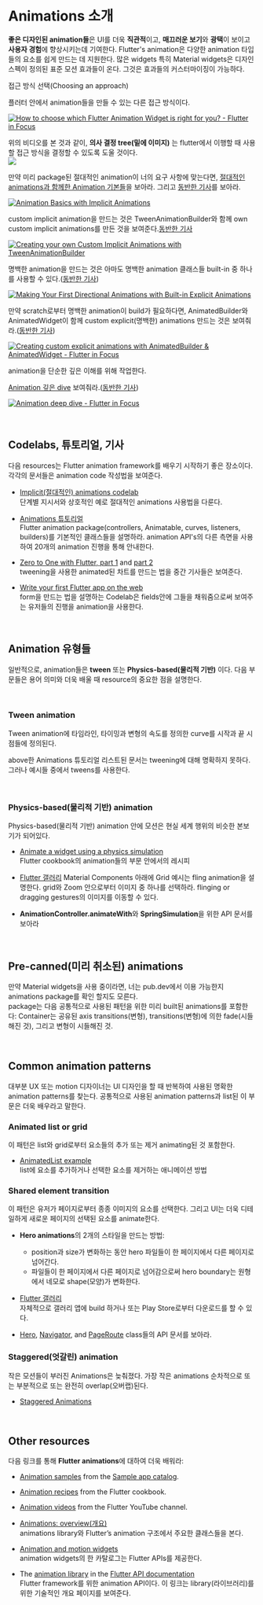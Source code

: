 # Animations 소개

**좋은 디자인된 animation들**은 UI를 더욱 **직관적**이고, **매끄러운 보기**와 **광택**이 보이고 **사용자 경험**에 향상시키는데 기여한다. 
Flutter's animation은 다양한 animation 타입들의 요소를 쉽게 만드는 데 지원한다. 많은 widgets 특히 Material widgets은 디자인 스펙이 정의된 표준 모션 효과들이 온다. 그것은 효과들의 커스터마이징이 가능하다.  

접근 방식 선택(Choosing an approach)  

플러터 안에서 animation들을 만들 수 있는 다른 접근 방식이다.

[![How to choose which Flutter Animation Widget is right for you? - Flutter in Focus](http://img.youtube.com/vi/GXIJJkq_H8g/0.jpg)](https://youtu.be/GXIJJkq_H8g)


위의 비디오를 본 것과 같이, **의사 결정 tree(밑에 이미지)** 는 flutter에서 이행할 때 사용할 접근 방식을 결정할 수 있도록 도울 것이다.  
![](https://docs.flutter.dev/assets/images/docs/ui/animations/animation-decision-tree.png)  

만약 미리 package된 절대적인 animation이 너의 요구 사항에 맞는다면, [절대적인 animations과 함께한 Animation 기본들](https://www.youtube.com/watch?v=IVTjpW3W33s&list=PLjxrf2q8roU2v6UqYlt_KPaXlnjbYySua&index=2)을 보아라. 그리고 [동반한 기사](https://medium.com/flutter/flutter-animation-basics-with-implicit-animations-95db481c5916)를 보아라. 

[![Animation Basics with Implicit Animations](http://img.youtube.com/vi/GXIJJkq_H8g/0.jpg)](https://youtu.be/GXIJJkq_H8g)

custom implicit animation을 만드는 것은  TweenAnimationBuilder와 함께 own custom implicit animations를 만든 것을 보여준다.[동반한 기사](https://medium.com/flutter/custom-implicit-animations-in-flutter-with-tweenanimationbuilder-c76540b47185)

[![Creating your own Custom Implicit Animations with TweenAnimationBuilder](http://img.youtube.com/vi/6KiPEqzJIKQ/0.jpg)](https://youtu.be/6KiPEqzJIKQ)
 

명백한 animation을 만드는 것은 아마도 명백한 animation 클래스들 built-in 중 하나를 사용할 수 있다.([동반한 기사](https://medium.com/flutter/directional-animations-with-built-in-explicit-animations-3e7c5e6fbbd7))

[![Making Your First Directional Animations with Built-in Explicit Animations](http://img.youtube.com/vi/CunyH6unILQ/0.jpg)](https://youtu.be/CunyH6unILQ)

만약 scratch로부터 명백한 animation이 build가 필요하다면, AnimatedBuilder와 AnimatedWidget이 함께 custom explicit(명백한) animations 만드는 것은 보여줘라.([동반한 기사](https://medium.com/flutter/when-should-i-useanimatedbuilder-or-animatedwidget-57ecae0959e8))  

[![Creating custom explicit animations with AnimatedBuilder & AnimatedWidget - Flutter in Focus](http://img.youtube.com/vi/fneC7t4R_B0/0.jpg)](https://youtu.be/fneC7t4R_B0)


animation을 단순한 깊은 이해를 위해 작업한다. 

[Animation 깊은 dive](https://www.youtube.com/watch?v=PbcILiN8rbo&list=PLjxrf2q8roU2v6UqYlt_KPaXlnjbYySua&index=6) 보여줘라.([동반한 기사](https://medium.com/flutter/animation-deep-dive-39d3ffea111f))  

[![Animation deep dive - Flutter in Focus](http://img.youtube.com/vi/PbcILiN8rbo/0.jpg)](https://youtu.be/PbcILiN8rbo)

<br/>

## Codelabs, 튜토리얼, 기사  

다음 resources는 Flutter animation framework를 배우기 시작하기 좋은 장소이다. 각각의 문서들은 animation code 작성법을 보여준다.  

* [Implicit(절대적인) animations codelab](https://docs.flutter.dev/codelabs/implicit-animations)  
단계별 지시서와 상호적인 예로 절대적인 animations 사용법을 다룬다.  

* [Animations 튜토리얼](https://docs.flutter.dev/development/ui/animations/tutorial)  
Flutter animation package(controllers, Animatable, curves, listeners, builders)를 기본적인 클래스들을 설명하라. animation API's의 다른 측면을 사용하여 20개의 animation 진행을 통해 안내한다.  

* [Zero to One with Flutter, part 1](https://medium.com/flutter/zero-to-one-with-flutter-43b13fd7b354) and [part 2](https://medium.com/flutter/zero-to-one-with-flutter-part-two-5aa2f06655cb)  
tweening을 사용한 animated된 차트를 만드는 법을 중간 기사들은 보여준다.  

* [Write your first Flutter app on the web](https://docs.flutter.dev/get-started/codelab-web)  
form을 만드는 법을 설명하는 Codelab은 fields안에 그들을 채워줌으로써 보여주는 유저들의 진행을 animation을 사용한다.  

<br/>

## Animation 유형들  

일반적으로, animation들은 **tween** 또는 **Physics-based(물리적 기반)** 이다. 다음 부문들은 용어 의미와 더욱 배울 때 resource의 중요한 점을 설명한다.  

<br/>

### Tween animation  
Tween animation에 타임라인, 타이밍과 변형의 속도를 정의한 curve를 시작과 끝 시점들에 정의된다. 

above한 Animations 튜토리얼 리스트된 문서는 tweening에 대해 명확하지 못하다. 그러나 예시들 중에서 tweens를 사용한다.

<br/>

### Physics-based(물리적 기반) animation  
Physics-based(물리적 기반) animation 안에 모션은 현실 세계 행위의 비슷한 본보기가 되어있다.  

* [Animate a widget using a physics simulation](https://docs.flutter.dev/cookbook/animation/physics-simulation)  
Flutter cookbook의 animation들의 부문 안에서의 레시피  

* [Flutter 갤러리](https://github.com/flutter/gallery)
Material Components 아래에 Grid 예시는 fling animation을 설명한다. grid와 Zoom 안으로부터 이미지 중 하나를 선택하라. flinging or dragging gestures의 이미지를 이동할 수 있다.  

* **AnimationController.animateWith**와 **SpringSimulation**을 위한 API 문서를 보아라  

<br/>

## Pre-canned(미리 취소된) animations  
만약 Material widgets을 사용 중이라면, 너는 pub.dev에서 이용 가능한지 animations package를 확인 할지도 모른다.  
package는 다음 공통적으로 사용된 패턴을 위한 미리 built된 animations를 포함한다: Container는 공유된 axis transitions(변형), transitions(변형)에 의한 fade(시들해진 것), 그리고 변형이 시들해진 것.  

<br/>

## Common animation patterns  
대부분 UX 또는 motion 디자이너는 UI 디자인을 할 때 반복하여 사용된 명확한 animation patterns를 찾는다. 공통적으로 사용된 animation patterns과 list된 이 부문은 더욱 배우라고 말한다.  

### Animated list or grid
이 패턴은 list와 grid로부터 요소들의 추가 또는 제거 animating된 것 포함한다.  
* [AnimatedList example](https://flutter.github.io/samples/animations.html)  
list에 요소를 추가하거나 선택한 요소를 제거하는 애니메이션 방법  

### Shared element transition  
이 패턴은 유저가 페이지로부터 종종 이미지의 요소를 선택한다. 그리고 UI는 더욱 디테일하게 새로운 페이지의 선택된 요소를 animate한다.  
* **Hero animations**의 2개의 스타일을 만드는 방법:  
  * position과 size가 변화하는 동안 hero 파일들이 한 페이지에서 다른 페이지로 넘어간다.
  * 파일들이 한 페이지에서 다른 페이지로 넘어감으로써 hero boundary는 원형에서 네모로 shape(모양)가 변화한다.  

* [Flutter 갤러리](https://github.com/flutter/gallery)  
자체적으로 갤러리 앱에 build 하거나 또는 Play Store로부터 다운로드를 할 수 있다.

* [Hero](https://api.flutter.dev/flutter/widgets/Hero-class.html), [Navigator](https://api.flutter.dev/flutter/widgets/Navigator-class.html), and [PageRoute](https://api.flutter.dev/flutter/widgets/PageRoute-class.html) class들의 API 문서를 보아라.  

### Staggered(엇갈린) animation  
작은 모션들이 부러진 Animations은 늦춰졌다. 가장 작은 animations 순차적으로 또는 부분적으로 또는 완전히 overlap(오버랩)된다.  
* [Staggered Animations](https://docs.flutter.dev/development/ui/animations/staggered-animations)  

<br/>

## Other resources  
다음 링크를 통해 **Flutter animations**에 대하여 더욱 배워라:  
* [Animation samples](https://github.com/flutter/samples/tree/main/animations#animation-samples) from the [Sample app catalog](https://flutter.github.io/samples/#).  

* [Animation recipes](https://docs.flutter.dev/cookbook/animation) from the Flutter cookbook.

* [Animation videos](https://www.youtube.com/channel/UCwXdFgeE9KYzlDdR7TG9cMw/search?query=animation) from the Flutter YouTube channel.

* [Animations: overview(개요)](https://docs.flutter.dev/development/ui/animations/overview)  
animations library와 Flutter’s animation 구조에서 주요한 클래스들을 본다.

* [Animation and motion widgets](https://docs.flutter.dev/development/ui/widgets/animation)  
animation widgets의 한 카탈로그는 Flutter APIs를 제공한다.

* The [animation library](https://api.flutter.dev/flutter/animation/animation-library.html) in the [Flutter API documentation](https://api.flutter.dev/)  
Flutter framework를 위한 animation API이다. 이 링크는 library(라이브러리)를 위한 기술적인 개요 페이지를 보여준다.